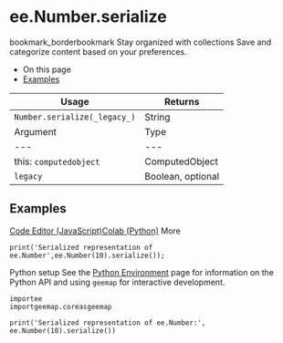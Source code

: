  
#  ee.Number.serialize
bookmark_borderbookmark Stay organized with collections  Save and categorize content based on your preferences. 
  * On this page
  * [Examples](https://developers.google.com/earth-engine/apidocs/ee-number-serialize#examples)


Usage | Returns  
---|---  
`Number.serialize(_legacy_)`|  String  
Argument | Type | Details  
---|---|---  
this: `computedobject` | ComputedObject | The ComputedObject instance.  
`legacy` | Boolean, optional | Enables legacy format.  
## Examples
[Code Editor (JavaScript)](https://developers.google.com/earth-engine/apidocs/ee-number-serialize#code-editor-javascript-sample)[Colab (Python)](https://developers.google.com/earth-engine/apidocs/ee-number-serialize#colab-python-sample) More
```
print('Serialized representation of ee.Number',ee.Number(10).serialize());
```
Python setup
See the [ Python Environment](https://developers.google.com/earth-engine/guides/python_install) page for information on the Python API and using `geemap` for interactive development.
```
importee
importgeemap.coreasgeemap
```
```
print('Serialized representation of ee.Number:', ee.Number(10).serialize())
```

